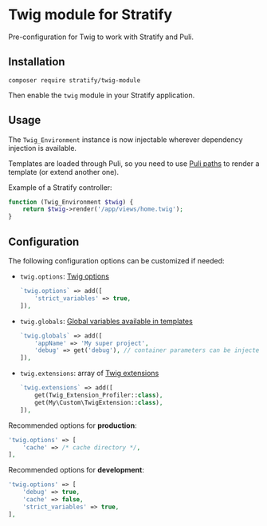 # Twig module for Stratify

Pre-configuration for Twig to work with Stratify and Puli.

## Installation

```
composer require stratify/twig-module
```

Then enable the `twig` module in your Stratify application.

## Usage

The `Twig_Environment` instance is now injectable wherever dependency injection is available.

Templates are loaded through Puli, so you need to use [Puli paths](http://docs.puli.io/en/latest/glossary.html#glossary-puli-path) to render a template (or extend another one).

Example of a Stratify controller:

```php
function (Twig_Environment $twig) {
    return $twig->render('/app/views/home.twig');
}
```

## Configuration

The following configuration options can be customized if needed:

- `twig.options`: [Twig options](http://twig.sensiolabs.org/doc/api.html#environment-options)

    ```php
    `twig.options` => add([
        'strict_variables' => true,
    ]),
    ```
- `twig.globals`: [Global variables available in templates](http://twig.sensiolabs.org/doc/advanced.html#id1)

    ```php
    `twig.globals` => add([
        'appName' => 'My super project',
        'debug' => get('debug'), // container parameters can be injected too
    ]),
    ```
- `twig.extensions`: array of [Twig extensions](http://twig.sensiolabs.org/doc/api.html#using-extensions)

    ```php
    `twig.extensions` => add([
        get(Twig_Extension_Profiler::class),
        get(My\Custom\TwigExtension::class),
    ]),
    ```

Recommended options for **production**:

```php
'twig.options' => [
    'cache' => /* cache directory */,
],
```

Recommended options for **development**:

```php
'twig.options' => [
    'debug' => true,
    'cache' => false,
    'strict_variables' => true,
],
```

